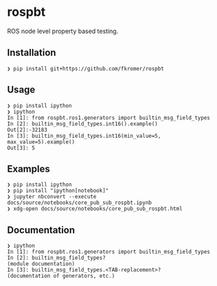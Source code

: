 # rospbt
ROS node level property based testing.

## Installation

    ❯ pip install git+https://github.com/fkromer/rospbt

## Usage

    ❯ pip install ipython
    ❯ ipython
    In [1]: from rospbt.ros1.generators import builtin_msg_field_types
    In [2]: builtin_msg_field_types.int16().example()
    Out[2]:-32183
    In [3]: builtin_msg_field_types.int16(min_value=5, max_value=5).example()
    Out[3]: 5

## Examples

    ❯ pip install ipython
    ❯ pip install "ipython[notebook]"
    ❯ jupyter nbconvert --execute docs/source/notebooks/core_pub_sub_rospbt.ipynb
    ❯ xdg-open docs/source/notebooks/core_pub_sub_rospbt.html

## Documentation

    ❯ ipython
    In [1]: from rospbt.ros1.generators import builtin_msg_field_types
    In [2]: builtin_msg_field_types?
    (module documentation)
    In [3]: builtin_msg_field_types.<TAB-replacement>?
    (documentation of generators, etc.)
